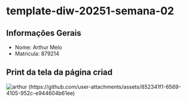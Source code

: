 # template-diw-20251-semana-02

## Informações Gerais
- Nome: Arthur Melo
- Matricula: 879214

## Print da tela da página criad
<img src="image.png" alt="arthur">
(https://github.com/user-attachments/assets/852341f1-6569-4105-952c-e944604b61ee)
